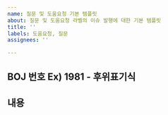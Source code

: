 ```yaml
---
name: 질문 및 도움요청 기본 템플릿
about: 질문 및 도움요청 라벨의 이슈 발행에 대한 기본 템플릿
title: ''
labels: 도움요청, 질문
assignees: ''

---
```


## BOJ 번호 Ex) 1981 - 후위표기식




## 내용
